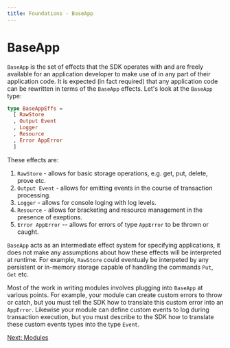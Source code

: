 ```yaml
---
title: Foundations - BaseApp
---
```


# BaseApp

`BaseApp` is the set of effects that the SDK operates with and are freely available
for an application developer to make use of in any part of their application code. It is expected
(in fact required) that any application code can be rewritten in terms of the `BaseApp`
effects. Let's look at the `BaseApp` type:

~~~ haskell ignore
type BaseAppEffs =
  [ RawStore
  , Output Event
  , Logger
  , Resource
  , Error AppError
  ]
~~~

These effects are:

1. `RawStore` - allows for basic storage operations, e.g. get, put, delete, prove etc.
2. `Output Event` - allows for emitting events in the course of transaction processing.
3. `Logger` - allows for console loging with log levels.
4. `Resource` - allows for bracketing and resource management in the presence of exeptions.
5. `Error AppError` -- allows for errors of type `AppError` to be thrown or caught.

`BaseApp` acts as an intermediate effect system for specifying applications, it does not make any assumptions about how these effects will be interpreted at runtime. For example, `RawStore` could eventualy be interpeted by any persistent or in-memory storage capable of handling the commands `Put`, `Get` etc.

Most of the work in writing modules involves plugging into `BaseApp` at various points. For example, your module can create custom errors to throw or catch, but you must tell the SDK how to translate this custom error into an `AppError`. Likewise your module can define custom events to log during transaction execution, but you must describe to the SDK how to translate these custom events types into the type `Event`.

[Next: Modules](Modules.md)
